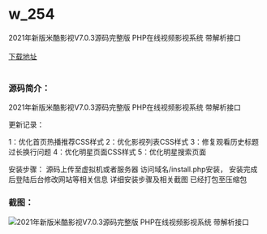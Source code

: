 # w_254
2021年新版米酷影视V7.0.3源码完整版 PHP在线视频影视系统 带解析接口
<br/></br>
[下载地址](https://www.uuid2.com/254.html "下载地址")
<br/></br>
<h3>源码简介：</h3>
<p>2021年新版米酷影视V7.0.3源码完整版 PHP在线视频影视系统 带解析接口<p>
<p>更新记录：<p>
<p>1：优化首页热播推荐CSS样式
2：优化影视列表CSS样式
3：修复观看历史标题过长换行问题
4：优化明星页面CSS样式
5：优化明星搜索页面

安装步骤：
源码上传至虚拟机或者服务器
访问域名/install.php安装，
安装完成后登陆后台修改网站等相关信息
详细安装步骤及相关截图 已经打包至压缩包<p>
<h3>截图：</h3>
<img src="https://www.uuid2.com/wp-content/uploads/img/202105/0c63ab2149.jpg" alt="2021年新版米酷影视V7.0.3源码完整版 PHP在线视频影视系统 带解析接口">
